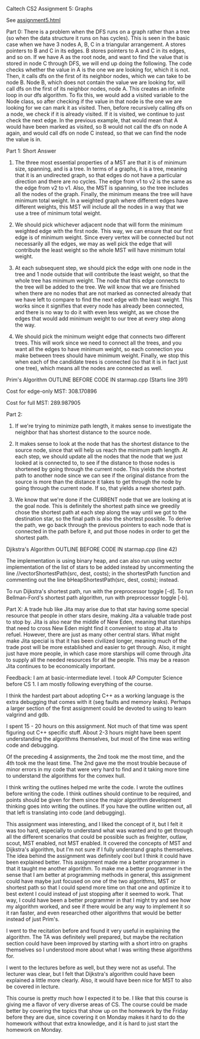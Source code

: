 Caltech CS2 Assignment 5: Graphs

See [assignment5.html](http://htmlpreview.github.io/?https://github.com/caltechcs2/spanning_tree/blob/master/assignment5.html)

Part 0: 
There is a problem when the DFS runs on a graph rather than a tree (so
when the data structure it runs on has cycles). This is seen in the
basic case when we have 3 nodes A, B, C in a triangular arrangement.
A stores pointers to B and C in its edges. B stores pointers to A and
C in its edges, and so on. If we have A as the root node, and want
to find the value that is stored in node C through DFS, we will end 
up doing the following. The code checks whether the value in A is the
one we are looking for, which it is not. Then, it calls dfs on the first
of its neighbor nodes, which we can take to be node B. Node B, which
does not contain the value we are looking for, will call dfs on the
first of its neighbor nodes, node A. This creates an infinite loop in
our dfs algorithm.
To fix this, we would add a visited variable to the Node class, so
after checking if the value in that node is the one we are looking for
we can mark it as visited. Then, before recursively calling dfs on a
node, we check if it is already visited. If it is visited, we continue
to just check the next edge. In the previous example, that would mean
that A would have been marked as visited, so B would not call the dfs
on node A again, and would call dfs on node C instead, so that we can
find the node the value is in.


Part 1:
Short Answer
1) The three most essential properties of a MST are that it is
of minimum size, spanning, and is a tree. In terms of a graphs, 
it is a tree, meaning that it is an undirected graph, so that
edges do not have a particular direction and there are no cycles. 
The edge from v1 to v2 is the same as the edge from v2 to v1. Also,
the MST is spanning, so the tree includes all the nodes of the graph.
Finally, the minimum means the tree will have minimum total weight. 
In a weighted graph where different edges have different weights,
this MST will include all the nodes in a way that we use a tree of 
minimum total weight.

2) We should pick whichever adjacent node that will form the minimum
weighted edge with the first node. This way, we can ensure that our
first edge is of minimum weight. Since every vertex will be connected
but not necessarily all the edges, we may as well pick the edge that
will contribute the least weight so the whole MST will have minimum
total weight.

3) At each subsequent step, we should pick the edge with one node
in the tree and 1 node outside that will contribute the least weight, 
so that the whole tree has minimum weight. The node that this edge 
connects to the tree will be added to the tree.
We will know that we are finished when there are no nodes that
are not marked as connected already that we have left to compare to
find the next edge with the least weight. This works since it signifies
that every node has already been connected, and there is no way
to do it with even less weight, as we chose the edges that would add
minimum weight to our tree at every step along the way.

4) We should pick the minimum weight edge that connects two different
trees. This will work since we need to connect all the trees, and you
want all the edges to have minimum weight, so each connection you make
between trees should have minimum weight. 
Finally, we stop this when each of the candidate trees is connected 
(so that it is in fact just one tree), which means all the nodes are
connected as well.

Prim's Algorithm OUTLINE BEFORE CODE IN starmap.cpp (Starts line 391)
	
Cost for edge-only MST:
308.170896

Cost for full MST:
289.987905
	
	

Part 2:
1) If we're trying to minimize path length, it makes sense to 
investigate the neighbor that has shortest distance to the source node.

2) It makes sense to look at the node that has the shortest distance
to the source node, since that will help us reach the minimum path
length. 
At each step, we should update all the nodes that the node that we
just looked at is connected to, to see if the distance to those
nodes is shortened by going through the current node. This yields the
shortest path to another node since we can see if the original distance
from the source is more than the distance it takes to get through the 
node by going through the current node. If so, that yields a new 
shortest path.

3) We know that we're done if the CURRENT node that we are looking
at is the goal node. This is definitely the shortest path
since we greedily chose the shortest path at each step along the way
until we got to the destination star, so the final path is also the 
shortest possible. To derive the path, we go back through the previous
pointers to each node that is connected in the path before it, and
put those nodes in order to get the shortest path.


Djikstra's Algorithm OUTLINE BEFORE CODE IN starmap.cpp (line 42)

The implementation is using binary heap, and can also run using
vector implementation of the list of stars to be added instead by
uncommenting the line 
//vectorShortestPath(src, dest, costs); 
in the shortestPath function and commenting out the line
bHeapShortestPath(src, dest, costs); instead.

To run Dijkstra's shortest path, run with the preprocessor toggle [-d].
To run Bellman-Ford's shortest path algorithm, run with preprocessor
toggle [-b].


Part X:
A trade hub like Jita may arise due to that star having some special
resource that people in other stars desire, making Jita a valuable
trade post to stop by. Jita is also near the middle of New Eden, meaning
that starships that need to cross New Eden might find it convenient
to stop at Jita to refuel. However, there are just as many other
central stars. What might make Jita special is that it has been
civilized longer, meaning much of the trade post will be more established
and easier to get through. Also, it might just have more people, in
which case more starships will come through Jita to supply all the
needed resources for all the people. This may be a reason Jita continues
to be economically important.



Feedback:
I am at basic-intermediate level. I took AP Computer Science before 
CS 1. I am mostly following everything of the course.

I think the hardest part about adopting C++ as a working language
is the extra debugging that comes with it (seg faults and memory leaks).
Perhaps a larger section of the first assignment could be devoted to 
using to learn valgrind and gdb.

I spent 15 - 20 hours on this assignment. Not much of that time was
spent figuring out C++ specific stuff. About 2-3 hours might have been
spent understanding the algorithms themselves, but most of the time
was writing code and debugging.

Of the preceding 4 assignments, the 2nd took me the most time, and the 
4th took me the least time. The 2nd gave me the most trouble because
of minor errors in my code that were very hard to find and it taking
more time to understand the algorithms for the convex hull.

I think writing the outlines helped me write the code. I wrote the 
outlines before writing the code. I think outlines should continue
to be required, and points should be given for them since the major
algorithm development thinking goes into writing the outlines.
If you have the outline written out, all that left is translating into
code (and debugging).

This assignment was interesting, and I liked the concept of it, but
I felt it was too hard, especially to understand what was wanted and
to get through all the different scenarios that could be possible such
as freighter, outlaw, scout, MST enabled, not MST enabled. It covered
the concepts of MST and Dijkstra's algorithm, but I'm not sure
if I fully understand graphs themselves. The idea behind the assignment
was definitely cool but I think it could have been explained better.
This assignment made me a better programmer in that it taught me
another algorithm. To make me a better programmer in the sense that
I am better at programming methods in general, this assignment could
have maybe just focused on one of the two algorithms, MST or shortest
path so that I could spend more time on that one and optimize it to
best extent I could instead of just stopping after it seemed to work.
That way, I could have been a better programmer in that I might try and
see how my algorithm worked, and see if there would be any way to 
implement it so it ran faster, and even researched other algorithms
that would be better instead of just Prim's.

I went to the recitation before and found it very useful in explaining
the algorithm. The TA was definitely well prepared, but maybe
the recitation section could have been improved by starting with a 
short intro on graphs themselves so I understood more about what
I was writing these algorithms for.

I went to the lectures before as well, but they were not as useful.
The lecturer was clear, but I felt that Dijkstra's algorithm could
have been explained a little more clearly. Also, it would have been
nice for MST to also be covered in lecture.

This course is pretty much how I expected it to be. I like that this
course is giving me a flavor of very diverse areas of CS. The course
could be made better by covering the topics that show up on the homework
by the Friday before they are due, since covering it on Monday makes
it hard to do the homework without that extra knowledge, and it is hard
to just start the homework on Monday.
